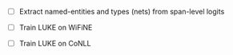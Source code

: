   - [ ] Extract named-entities and types (nets) from span-level logits
  - [ ] Train LUKE on WiFiNE
  - [ ] Train LUKE on CoNLL

